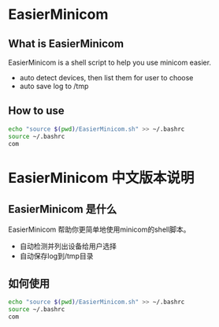 # EasierMinicom

## What is EasierMinicom
EasierMinicom is a shell script to help you use minicom easier.

* auto detect devices, then list them for user to choose
* auto save log to /tmp

## How to use
```bash
echo "source $(pwd)/EasierMinicom.sh" >> ~/.bashrc
source ~/.bashrc
com
```
# EasierMinicom 中文版本说明

## EasierMinicom 是什么

EasierMinicom 帮助你更简单地使用minicom的shell脚本。

* 自动检测并列出设备给用户选择
* 自动保存log到/tmp目录

## 如何使用
```bash
echo "source $(pwd)/EasierMinicom.sh" >> ~/.bashrc
source ~/.bashrc
com
